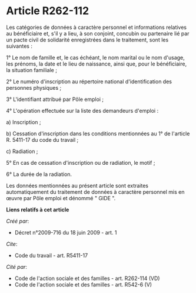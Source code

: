 # Article R262-112

Les catégories de données à caractère personnel et informations relatives au bénéficiaire et, s'il y a lieu, à son conjoint,
concubin ou partenaire lié par un pacte civil de solidarité enregistrées dans le traitement, sont les suivantes : 

1° Le nom de famille et, le cas échéant, le nom marital ou le nom d'usage, les prénoms, la date et le lieu de naissance,
ainsi que, pour le bénéficiaire, la situation familiale ; 

2° Le numéro d'inscription au répertoire national d'identification des personnes physiques ; 

3° L'identifiant attribué par Pôle emploi ; 

4° L'opération effectuée sur la liste des demandeurs d'emploi : 

a) Inscription ; 

b) Cessation d'inscription dans les conditions mentionnées au 1° de l'article R. 5411-17 du code du travail ; 

c) Radiation ; 

5° En cas de cessation d'inscription ou de radiation, le motif ; 

6° La durée de la radiation. 

Les données mentionnées au présent article sont extraites automatiquement du traitement de données à caractère personnel mis
en œuvre par Pôle emploi et dénommé " GIDE ".

**Liens relatifs à cet article**

_Créé par_:

  - Décret n°2009-716 du 18 juin 2009 - art. 1

_Cite_:

  - Code du travail - art. R5411-17

_Cité par_:

  - Code de l'action sociale et des familles - art. R262-114 (VD)
  - Code de l'action sociale et des familles - art. R542-6 (V)
